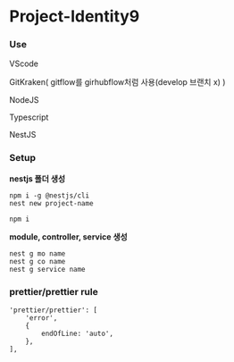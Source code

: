 # Project-Identity9

### Use

VScode

GitKraken( gitflow를 girhubflow처럼 사용(develop 브랜치 x) )

NodeJS

Typescript

NestJS

### Setup

**nestjs 폴더 생성**

```
npm i -g @nestjs/cli
nest new project-name
```

```
npm i
```

**module, controller, service 생성**

```
nest g mo name
nest g co name
nest g service name
```

### prettier/prettier rule

```
'prettier/prettier': [
    'error',
    {
        endOfLine: 'auto',
    },
],
```
